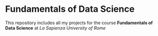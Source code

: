 # Fundamentals of Data Science

This repository includes all my projects for the course **Fundamentals of Data Science** at *La Sapienza University of Rome*
